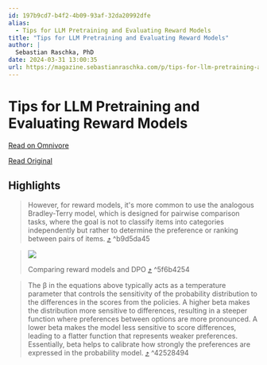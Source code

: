 ```yaml
---
id: 197b9cd7-b4f2-4b09-93af-32da20992dfe
alias:
  - Tips for LLM Pretraining and Evaluating Reward Models
title: "Tips for LLM Pretraining and Evaluating Reward Models"
author: |
  Sebastian Raschka, PhD
date: 2024-03-31 13:00:35
url: https://magazine.sebastianraschka.com/p/tips-for-llm-pretraining-and-evaluating-rms
---
```


# Tips for LLM Pretraining and Evaluating Reward Models

[Read on Omnivore](https://omnivore.app/me/https-magazine-sebastianraschka-com-p-tips-for-llm-pretraining-a-18e9461fb01)

[Read Original](https://magazine.sebastianraschka.com/p/tips-for-llm-pretraining-and-evaluating-rms)

## Highlights

> However, for reward models, it's more common to use the analogous Bradley-Terry model, which is designed for pairwise comparison tasks, where the goal is not to classify items into categories independently but rather to determine the preference or ranking between pairs of items. [⤴️](https://omnivore.app/me/https-magazine-sebastianraschka-com-p-tips-for-llm-pretraining-a-18e9461fb01#b9d5da45-7618-4894-b591-04534a50169c)  ^b9d5da45

> [![](https://proxy-prod.omnivore-image-cache.app/603x0,sVepbR2K4Z90Mstz4ZEgoLDapVWi313B68m4f4hvJCs4/https://substackcdn.com/image/fetch/w_1456,c_limit,f_auto,q_auto:good,fl_progressive:steep/https%3A%2F%2Fsubstack-post-media.s3.amazonaws.com%2Fpublic%2Fimages%2F487af2f0-e51d-4140-92a7-23476c5ea016_1600x1015.png)](https://substackcdn.com/image/fetch/f%5Fauto,q%5Fauto:good,fl%5Fprogressive:steep/https%3A%2F%2Fsubstack-post-media.s3.amazonaws.com%2Fpublic%2Fimages%2F487af2f0-e51d-4140-92a7-23476c5ea016%5F1600x1015.png)
> 
> Comparing reward models and DPO [⤴️](https://omnivore.app/me/https-magazine-sebastianraschka-com-p-tips-for-llm-pretraining-a-18e9461fb01#5f6b4254-094c-421f-abe0-c980e7cda951)  ^5f6b4254

> The β in the equations above typically acts as a temperature parameter that controls the sensitivity of the probability distribution to the differences in the scores from the policies. A higher beta makes the distribution more sensitive to differences, resulting in a steeper function where preferences between options are more pronounced. A lower beta makes the model less sensitive to score differences, leading to a flatter function that represents weaker preferences. Essentially, beta helps to calibrate how strongly the preferences are expressed in the probability model. [⤴️](https://omnivore.app/me/https-magazine-sebastianraschka-com-p-tips-for-llm-pretraining-a-18e9461fb01#42528494-eb44-4eb9-8fe7-c58d34d1f3bb)  ^42528494

